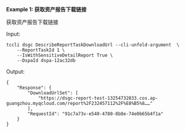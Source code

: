 **Example 1: 获取资产报告下载链接**

获取资产报告下载链接

Input: 

```
tccli dsgc DescribeReportTaskDownloadUrl --cli-unfold-argument  \
    --ReportTaskId 1 \
    --IsWithSensitiveDetailReport True \
    --DspaId dspa-12ac32db
```

Output: 
```
{
    "Response": {
        "DownloadUrlSet": [
            "https://dsgc-report-test-13254732833.cos.ap-guangzhou.myqcloud.com/report%2F232457112%2F%E8%B5%8……"
        ],
        "RequestId": "91c7a73v-e540-4780-8b8e-74e0b65b4f1a"
    }
}
```

